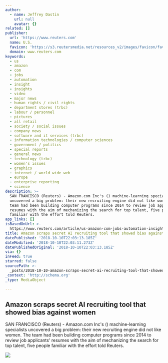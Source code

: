 ```yaml
---
author:
  - name: Jeffrey Dastin
    url: null
    avatar: {}
related: []
publisher:
  url: 'https://www.reuters.com'
  name: U.S.
  favicon: 'https://s3.reutersmedia.net/resources_v2/images/favicon/favicon.ico'
  domain: www.reuters.com
keywords:
  - us
  - amazon
  - com
  - jobs
  - automation
  - insight
  - insights
  - video
  - major news
  - human rights / civil rights
  - department stores (trbc)
  - labour / personnel
  - pictures
  - all retail
  - society / social issues
  - company news
  - software and it services (trbc)
  - information technologies / computer sciences
  - government / politics
  - special reports
  - general news
  - technology (trbc)
  - women's issues
  - graphics
  - internet / world wide web
  - europe
  - enterprise reporting
  - science
description: >-
  SAN FRANCISCO (Reuters) - Amazon.com Inc's () machine-learning specialists
  uncovered a big problem: their new recruiting engine did not like women. The
  team had been building computer programs since 2014 to review job applicants'
  resumes with the aim of mechanizing the search for top talent, five people
  familiar with the effort told Reuters.
app_links: []
isBasedOnUrl: >-
  https://www.reuters.com/article/us-amazon-com-jobs-automation-insight/amazon-scraps-secret-ai-recruiting-tool-that-showed-bias-against-women-idUSKCN1MK08G
title: Amazon scraps secret AI recruiting tool that showed bias against women
datePublished: '2018-10-10T22:03:13.185Z'
dateModified: '2018-10-10T22:03:11.273Z'
datePublishedOriginal: '2018-10-10T22:03:13.185Z'
via: {}
inFeed: true
starred: false
sourcePath: >-
  _posts/2018-10-10-amazon-scraps-secret-ai-recruiting-tool-that-showed-bias-aga.md
_context: 'http://schema.org'
_type: MediaObject

---
```

<article style=""><h1>Amazon scraps secret AI recruiting tool that showed bias against women</h1><p>SAN FRANCISCO (Reuters) - Amazon.com Inc's () machine-learning specialists uncovered a big problem: their new recruiting engine did not like women. The team had been building computer programs since 2014 to review job applicants' resumes with the aim of mechanizing the search for top talent, five people familiar with the effort told Reuters.</p><img src="https://s3.reutersmedia.net/resources/r/?m=02&amp;d=20181010&amp;t=2&amp;i=1313083803&amp;r=LYNXNPEE9906N" /></article>